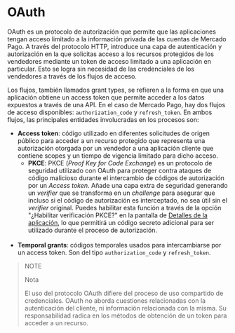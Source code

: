 # OAuth

OAuth es un protocolo de autorización que permite que las aplicaciones tengan acceso limitado a la información privada de las cuentas de Mercado Pago. A través del protocolo HTTP, introduce una capa de autenticación y autorización en la que solicitas acceso a los recursos protegidos de los vendedores mediante un token de acceso limitado a una aplicación en particular. Esto se logra sin necesidad de las credenciales de los vendedores a través de los flujos de acceso.
 
Los flujos, también llamados grant types, se refieren a la forma en que una aplicación obtiene un access token que permite acceder a los datos expuestos a través de una API. En el caso de Mercado Pago, hay dos flujos de acceso disponibles: `authorization_code` y `refresh_token`. En ambos flujos, las principales entidades involucradas en los procesos son:
 
* **Access token**: código utilizado en diferentes solicitudes de origen público para acceder a un recurso protegido que representa una autorización otorgada por un vendedor a una aplicación cliente que contiene scopes y un tiempo de vigencia limitado para dicho acceso.
  - **PKCE**: PKCE (_Proof Key for Code Exchange_) es un protocolo de seguridad utilizado con OAuth para proteger contra ataques de código malicioso durante el intercambio de códigos de autorización por un _Access token_. Añade una capa extra de seguridad generando un _verifier_ que se transforma en un _challenge_ para asegurar que incluso si el código de autorización es interceptado, no sea útil sin el _verifier_ original. Puedes habilitar esta función a través de la opción "¿Habilitar verificación PKCE?" en la pantalla de [Detalles de la aplicación](/developers/es/docs/your-integrations/application-details), lo que permitirá un código secreto adicional para ser utilizado durante el proceso de autorización. 
  <br>
* **Temporal grants**: códigos temporales usados para intercambiarse por un access token. Son del tipo `authorization_code` y `refresh_token`.
 
> NOTE
>
> Nota
>
> El uso del protocolo OAuth difiere del proceso de uso compartido de credenciales. OAuth no aborda cuestiones relacionadas con la autenticación del cliente, ni información relacionada con la misma. Su responsabilidad radica en los métodos de obtención de un token para acceder a un recurso.